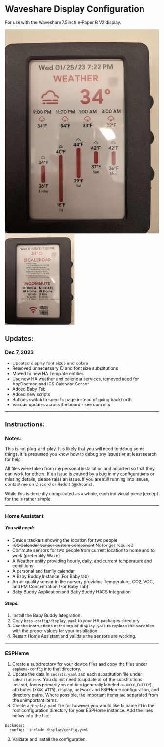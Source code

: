 # Waveshare Display Configuration
For use with the Waveshare 7.5inch e-Paper B V2 display.

<img src="static/weather.jpeg" alt="Example of Weather Display Screen Tab" wiidth="45%"/>
<img src="static/calendar.jpeg" alt="Example of Calendar Display Screen Tab" width="45%"/>

## Updates:
### Dec 7, 2023
* Updated display font sizes and colors
* Removed unnecessary ID and font size substitutions
* Moved to new HA Template entities
* Use new HA weather and calendar services, removed need for AppDaemon and ICS Calendar Sensor
* Added Baby Tab
* Added new scripts
* Buttons switch to specific page instead of going back/forth
* Various updates across the board - see commits
---

## Instructions:

### Notes:
This is not plug-and-play. It is likely that you will need to debug some things. It is presumed you know how to debug any issues or at least search for help.

All files were taken from my personal installation and adjusted so that they can work for others. If an issue is caused by a bug in my configurations or missing details, please raise an issue. If you are still running into issues, contact me on Discord or Reddit (@droans). 

While this is decently complicated as a whole, each individual piece (except for the is rather simple. 

---

###   Home Assistant

#####   You will need:
* Device trackers showing the location for two people
* ~~ICS Calendar Sensor custom component~~ No longer required
* Commute sensors for two people from current location to home and to work (preferably Waze)
* A Weather entity providing hourly, daily, and current temperature and conditions
* A personal and family calendar
* A Baby Buddy Instance (For Baby tab)
* An air quality sensor in the nursery providing Temperature, CO2, VOC, and PM Concentration (For Baby Tab)
* Baby Buddy Application and Baby Buddy HACS Integration

#####  Steps:

1. Install the Baby Buddy Integration.
2. Copy `hass-config/display.yaml` to your HA packages directory.
3. Use the instructions at the top of `display.yaml` to replace the variables with the proper values for your installation.
4. Restart Home Assistant and validate the sensors are working. 

---
###   ESPHome

1. Create a subdirectory for your device files and copy the files under `esphome-config` into that directory.
2. Update the data in `secrets.yaml` and each substitution file under `substitutions`. You do not need to update all of the substitutions. Instead, focus primarily on entities (generally labeled as `XXXX_ENTITY`), attributes (`XXXX_ATTR`), display, network and ESPHome configuration, and directory paths. Where possible, the important items are separated from the unimportant items. 
3. Create a `display.yaml` file (or however you would like to name it) in the root configuration directory for your ESPHome instance. Add the lines below into the file:

```
packages:
  config: !include display/config.yaml
```

3. Validate and install the configuration. 